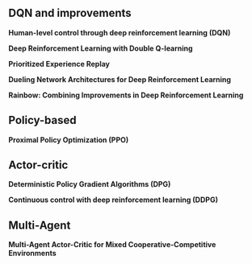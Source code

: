 ## DQN and improvements

**Human-level control through deep reinforcement learning (DQN)**

**Deep Reinforcement Learning with Double Q-learning**

**Prioritized Experience Replay**

**Dueling Network Architectures for Deep Reinforcement Learning**

**Rainbow: Combining Improvements in Deep Reinforcement Learning**

## Policy-based

**Proximal Policy Optimization (PPO)**

## Actor-critic
**Deterministic Policy Gradient Algorithms (DPG)**

**Continuous control with deep reinforcement learning (DDPG)**

## Multi-Agent

**Multi-Agent Actor-Critic for Mixed Cooperative-Competitive Environments**
